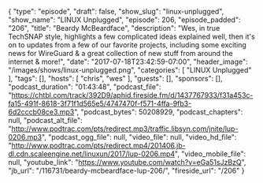 {
  "type": "episode",
  "draft": false,
  "show_slug": "linux-unplugged",
  "show_name": "LINUX Unplugged",
  "episode": 206,
  "episode_padded": "206",
  "title": "Beardy McBeardface",
  "description": "Wes, in true TechSNAP style, highlights a few complicated ideas explained well, then it's on to updates from a few of our favorite projects, including some exciting news for WireGuard & a great collection of new stuff from around the internet & more!",
  "date": "2017-07-18T23:42:59-07:00",
  "header_image": "/images/shows/linux-unplugged.png",
  "categories": [
    "LINUX Unplugged"
  ],
  "tags": [],
  "hosts": [
    "chris",
    "wes"
  ],
  "guests": [],
  "sponsors": [],
  "podcast_duration": "01:43:48",
  "podcast_file": "https://chtbl.com/track/392D9/aphid.fireside.fm/d/1437767933/f31a453c-fa15-491f-8618-3f71f1d565e5/4747470f-f571-4ffa-9fb3-6d2cccb08ce3.mp3",
  "podcast_bytes": 50208929,
  "podcast_chapters": null,
  "podcast_alt_file": "http://www.podtrac.com/pts/redirect.mp3/traffic.libsyn.com/jnite/lup-0206.mp3",
  "podcast_ogg_file": null,
  "video_file": null,
  "video_hd_file": "http://www.podtrac.com/pts/redirect.mp4/201406.jb-dl.cdn.scaleengine.net/linuxun/2017/lup-0206.mp4",
  "video_mobile_file": null,
  "youtube_link": "https://www.youtube.com/watch?v=eGa51sJzBzQ",
  "jb_url": "/116731/beardy-mcbeardface-lup-206/",
  "fireside_url": "/206"
}

